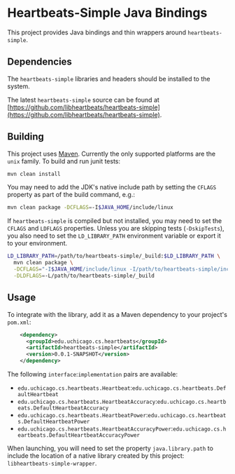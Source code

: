 # Heartbeats-Simple Java Bindings

This project provides Java bindings and thin wrappers around `heartbeats-simple`.

## Dependencies

The `heartbeats-simple` libraries and headers should be installed to the system.

The latest `heartbeats-simple` source can be found at
[https://github.com/libheartbeats/heartbeats-simple](https://github.com/libheartbeats/heartbeats-simple).

## Building

This project uses [Maven](http://maven.apache.org/).
Currently the only supported platforms are the `unix` family.
To build and run junit tests:

```sh
mvn clean install
```

You may need to add the JDK's native include path by setting the `CFLAGS` property as part of the build command, e.g.:
```sh
mvn clean package -DCFLAGS=-I$JAVA_HOME/include/linux
```

If `heartbeats-simple` is compiled but not installed, you may need to set the `CFLAGS` and `LDFLAGS` properties.
Unless you are skipping tests (`-DskipTests`), you also need to set the `LD_LIBRARY_PATH` environment variable or export it to your environment.

```sh
LD_LIBRARY_PATH=/path/to/heartbeats-simple/_build:$LD_LIBRARY_PATH \
  mvn clean package \
  -DCFLAGS="-I$JAVA_HOME/include/linux -I/path/to/heartbeats-simple/inc" \
  -DLDFLAGS=-L/path/to/heartbeats-simple/_build
```

## Usage

To integrate with the library, add it as a Maven dependency to your project's `pom.xml`:

```xml
    <dependency>
      <groupId>edu.uchicago.cs.heartbeats</groupId>
      <artifactId>heartbeats-simple</artifactId>
      <version>0.0.1-SNAPSHOT</version>
    </dependency>
```

The following `interface`:`implementation` pairs are available:

* `edu.uchicago.cs.heartbeats.Heartbeat`:`edu.uchicago.cs.heartbeats.DefaultHeartbeat`
* `edu.uchicago.cs.heartbeats.HeartbeatAccuracy`:`edu.uchicago.cs.heartbeats.DefaultHeartbeatAccuracy`
* `edu.uchicago.cs.heartbeats.HeartbeatPower`:`edu.uchicago.cs.heartbeats.DefaultHeartbeatPower`
* `edu.uchicago.cs.heartbeats.HeartbeatAccuracyPower`:`edu.uchicago.cs.heartbeats.DefaultHeartbeatAccuracyPower`

When launching, you will need to set the property `java.library.path` to include the location of a native library created by this project: `libheartbeats-simple-wrapper`.
